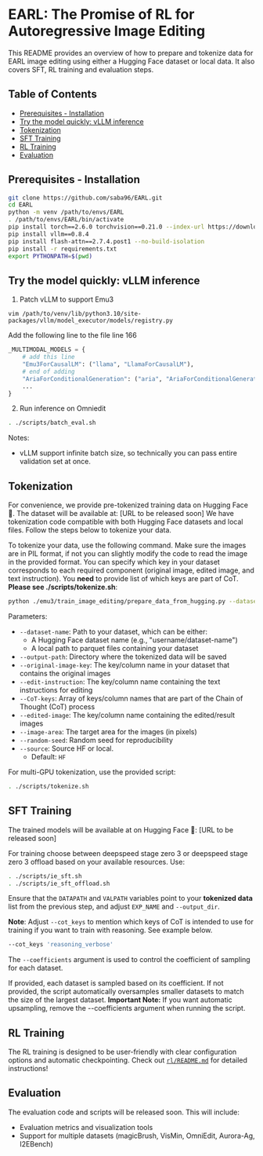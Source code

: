 # EARL: The Promise of RL for Autoregressive Image Editing

<!-- Official code for the paper *The Promise of RL for Autoregressive Image Editing (EARL)*. The code, models, and data will be released soon. -->

This README provides an overview of how to prepare and tokenize data for EARL image editing using either a Hugging Face dataset or local data. It also covers SFT, RL training and evaluation steps.

## Table of Contents
- [Prerequisites - Installation](#prerequisites---installation)
- [Try the model quickly: vLLM inference](#try-the-model-quickly-vllm-inference)
- [Tokenization](#tokenization)
- [SFT Training](#sft-training)
- [RL Training](#rl-training)
- [Evaluation](#evaluation)

## Prerequisites - Installation

```bash
git clone https://github.com/saba96/EARL.git
cd EARL
python -m venv /path/to/envs/EARL
. /path/to/envs/EARL/bin/activate
pip install torch==2.6.0 torchvision==0.21.0 --index-url https://download.pytorch.org/whl/cu124
pip install vllm==0.8.4
pip install flash-attn==2.7.4.post1 --no-build-isolation
pip install -r requirements.txt
export PYTHONPATH=$(pwd)
```


## Try the model quickly: vLLM inference
1. Patch vLLM to support Emu3
```
vim /path/to/venv/lib/python3.10/site-packages/vllm/model_executor/models/registry.py
```

Add the following line to the file line 166
```python
_MULTIMODAL_MODELS = {    
    # add this line
    "Emu3ForCausalLM": ("llama", "LlamaForCausalLM"), 
    # end of adding
    "AriaForConditionalGeneration": ("aria", "AriaForConditionalGeneration"), # already exists
    ...
}
```

2. Run inference on Omniedit
```bash
. ./scripts/batch_eval.sh
```

Notes:
- vLLM support infinite batch size, so technically you can pass entire validation set at once.

## Tokenization

For convenience, we provide pre-tokenized training data on Hugging Face 🤗. The dataset will be available at: [URL to be released soon]
 We have tokenization code compatible with both Hugging Face datasets and local files. Follow the steps below to tokenize your data.

To tokenize your data, use the following command. Make sure the images are in PIL format, if not you can slightly modify the code to read the image in the provided format. You can specify which key in your dataset corresponds to each required component (original image, edited image, and text instruction). You **need** to provide list of which keys are part of CoT. **Please see ./scripts/tokenize.sh**:

```bash
python ./emu3/train_image_editing/prepare_data_from_hugging.py --dataset-name "$data_name" --output-path "$output_dir" --original-image-key "$original_image_key" --edit-instruction "$edit_instruction" --CoT-keys "${CoT_keys[@]}" --edited-image "$edited_image" --image-area $image_area --random-seed 42
```

Parameters:
- `--dataset-name`: Path to your dataset, which can be either:
  - A Hugging Face dataset name (e.g., "username/dataset-name")
  - A local path to parquet files containing your dataset
- `--output-path`: Directory where the tokenized data will be saved
- `--original-image-key`: The key/column name in your dataset that contains the original images
- `--edit-instruction`: The key/column name containing the text instructions for editing
- `--CoT-keys`: Array of keys/column names that are part of the Chain of Thought (CoT) process
- `--edited-image`: The key/column name containing the edited/result images
- `--image-area`: The target area for the images (in pixels)
- `--random-seed`: Random seed for reproducibility
- `--source`: Source HF or local.
  - Default: `HF`

For multi-GPU tokenization, use the provided script:
```bash
. ./scripts/tokenize.sh
```

## SFT Training

The trained models will be available at on Hugging Face 🤗: [URL to be released soon]

For training choose between deepspeed stage zero 3 or deepspeed stage zero 3 offload based on your available resources. Use:

```bash
. ./scripts/ie_sft.sh
. ./scripts/ie_sft_offload.sh
```

Ensure that the `DATAPATH` and `VALPATH` variables point to your **tokenized data** list from the previous step, and adjust `EXP_NAME` and `--output_dir`.

**Note**: Adjust ``--cot_keys`` to mention which keys of CoT is intended to use for training if you want to train with reasoning. See example below.

```bash
--cot_keys 'reasoning_verbose'
```

The `--coefficients` argument is used to control the coefficient of sampling for each dataset.

If provided, each dataset is sampled based on its coefficient.
If not provided, the script automatically oversamples smaller datasets to match the size of the largest dataset.
**Important Note:** If you want automatic upsampling, remove the --coefficients argument when running the script.

## RL Training

The RL training is designed to be user-friendly with clear configuration options and automatic checkpointing. Check out [`rl/README.md`](./rl/README.md) for detailed instructions!

## Evaluation

The evaluation code and scripts will be released soon. This will include:
- Evaluation metrics and visualization tools
- Support for multiple datasets (magicBrush, VisMin, OmniEdit, Aurora-Ag, I2EBench)


